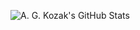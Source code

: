 ![A. G. Kozak's GitHub Stats](https://github-readme-stats.vercel.app/api?username=agkozak&show_icons=true&theme=onedark)
